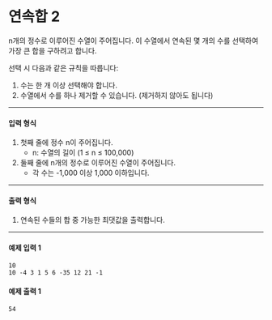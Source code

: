 # 연속합 2

n개의 정수로 이루어진 수열이 주어집니다. 이 수열에서 연속된 몇 개의 수를 선택하여 가장 큰 합을 구하려고 합니다.

선택 시 다음과 같은 규칙을 따릅니다:

1. 수는 한 개 이상 선택해야 합니다.
2. 수열에서 수를 하나 제거할 수 있습니다. (제거하지 않아도 됩니다)

***

#### 입력 형식

1. 첫째 줄에 정수 n이 주어집니다.
   * n: 수열의 길이 (1 ≤ n ≤ 100,000)
2. 둘째 줄에 n개의 정수로 이루어진 수열이 주어집니다.
   * 각 수는 -1,000 이상 1,000 이하입니다.

***

#### 출력 형식

1. 연속된 수들의 합 중 가능한 최댓값을 출력합니다.

***

#### 예제 입력 1

```plaintext
10
10 -4 3 1 5 6 -35 12 21 -1
```

#### 예제 출력 1

```plaintext
54
```
